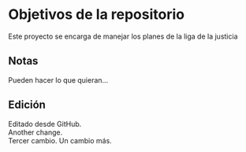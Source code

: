 # Objetivos de la repositorio

Este proyecto se encarga de manejar los planes de la liga de la justicia


## Notas
Pueden hacer lo que quieran...

## Edición
Editado desde GitHub.  
Another change.  
Tercer cambio.
Un cambio más.
